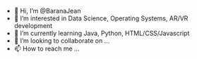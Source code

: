 - 👋 Hi, I’m @BaranaJean
- 👀 I’m interested in Data Science, Operating Systems, AR/VR development
- 🌱 I’m currently learning Java, Python, HTML/CSS/Javascript
- 💞️ I’m looking to collaborate on ...
- 📫 How to reach me ...

<!---
BaranaJean/BaranaJean is a ✨ special ✨ repository because its `README.md` (this file) appears on your GitHub profile.
You can click the Preview link to take a look at your changes.
--->
